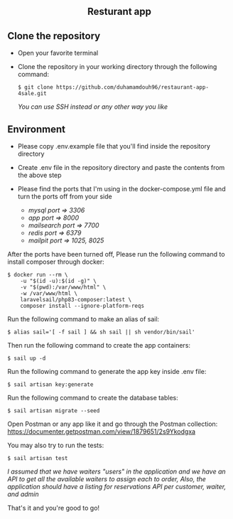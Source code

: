 <h2 align="center">Resturant app</h2>

## Clone the repository

 - Open your favorite terminal
 - Clone the repository in your working directory through the following command:
   
       $ git clone https://github.com/duhamamdouh96/restaurant-app-4sale.git

   *You can use SSH instead or any other way you like*

## Environment
- Please copy .env.example file that you'll find inside the repository directory
- Create .env file in the repository directory and paste the contents from the above step
- Please find the ports that I'm using in the docker-compose.yml file and turn the ports off from your side

    - *mysql port => 3306*
    - *app port => 8000*
    - *mailsearch port => 7700*
    - *redis port => 6379*
    - *mailpit port => 1025, 8025*

After the ports have been turned off, Please run the following command to install composer through docker:

    $ docker run --rm \
        -u "$(id -u):$(id -g)" \
        -v "$(pwd):/var/www/html" \
        -w /var/www/html \
        laravelsail/php83-composer:latest \
        composer install --ignore-platform-reqs
    
Run the following command to make an alias of sail:

    $ alias sail='[ -f sail ] && sh sail || sh vendor/bin/sail'
    
Then run the following command to create the app containers: 

    $ sail up -d

Run the following command to generate the app key inside .env file:

    $ sail artisan key:generate

Run the following command to create the database tables:

    $ sail artisan migrate --seed
    
Open Postman or any app like it and go through the Postman collection: 
        https://documenter.getpostman.com/view/1879651/2s9Ykodgxa


You may also try to run the tests:

    $ sail artisan test 

*I assumed that we have waiters "users" in the application and we have an API to get all the available waiters to assign each to order,
Also, the application should have a listing for reservations API per customer, waiter, and admin*

That's it and you're good to go!
